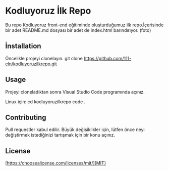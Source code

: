 # Kodluyoruz İlk Repo
Bu repo Kodluyoruz front-end eğitiminde oluşturduğumuz ilk repo.İçerisinde bir adet README.md dosyası bir adet de index.html barındırıyor.
(foto)
## İnstallation
Öncelikle projeyi clonelayın.
git clone https://github.com/111-eln/kodluyoruzilkrepo.git
## Usage
Projeyi cloneladıktan sonra Visual Studio Code programında açınız.

Linux için:
cd kodluyoruzilkrepo
code .
## Contributing
Pull requestler kabul edilir. Büyük değişiklikler için, lütfen önce neyi değiştirmek istediğinizi tartışmak için bir konu açınız.

## License
[https://choosealicense.com/licenses/mit/](MIT)
